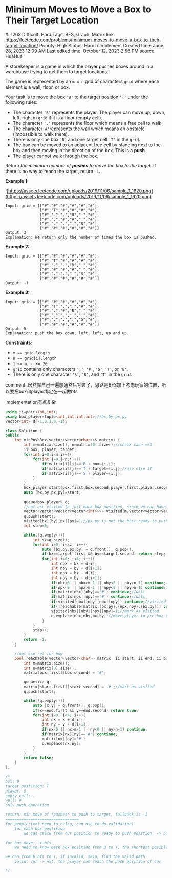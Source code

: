 # Minimum Moves to Move a Box to Their Target Location

#: 1263
Difficult: Hard
Tags: BFS, Graph, Matrix
link: https://leetcode.com/problems/minimum-moves-to-move-a-box-to-their-target-location/
Priority: High
Status: HardToImplement
Created time: June 28, 2023 12:09 AM
Last edited time: October 12, 2023 2:56 PM
source: HuaHua

A storekeeper is a game in which the player pushes boxes around in a warehouse trying to get them to target locations.

The game is represented by an `m x n` grid of characters `grid` where each element is a wall, floor, or box.

Your task is to move the box `'B'` to the target position `'T'` under the following rules:

- The character `'S'` represents the player. The player can move up, down, left, right in `grid` if it is a floor (empty cell).
- The character `'.'` represents the floor which means a free cell to walk.
- The character`'#'`represents the wall which means an obstacle (impossible to walk there).
- There is only one box `'B'` and one target cell `'T'` in the `grid`.
- The box can be moved to an adjacent free cell by standing next to the box and then moving in the direction of the box. This is a **push**.
- The player cannot walk through the box.

Return *the minimum number of **pushes** to move the box to the target*. If there is no way to reach the target, return `-1`.

**Example 1:**

![https://assets.leetcode.com/uploads/2019/11/06/sample_1_1620.png](https://assets.leetcode.com/uploads/2019/11/06/sample_1_1620.png)

```
Input: grid = [["#","#","#","#","#","#"],
               ["#","T","#","#","#","#"],
               ["#",".",".","B",".","#"],
               ["#",".","#","#",".","#"],
               ["#",".",".",".","S","#"],
               ["#","#","#","#","#","#"]]
Output: 3
Explanation: We return only the number of times the box is pushed.
```

**Example 2:**

```
Input: grid = [["#","#","#","#","#","#"],
               ["#","T","#","#","#","#"],
               ["#",".",".","B",".","#"],
               ["#","#","#","#",".","#"],
               ["#",".",".",".","S","#"],
               ["#","#","#","#","#","#"]]
Output: -1

```

**Example 3:**

```
Input: grid = [["#","#","#","#","#","#"],
               ["#","T",".",".","#","#"],
               ["#",".","#","B",".","#"],
               ["#",".",".",".",".","#"],
               ["#",".",".",".","S","#"],
               ["#","#","#","#","#","#"]]
Output: 5
Explanation: push the box down, left, left, up and up.

```

**Constraints:**

- `m == grid.length`
- `n == grid[i].length`
- `1 <= m, n <= 20`
- `grid` contains only characters `'.'`, `'#'`, `'S'`, `'T'`, or `'B'`.
- There is only one character `'S'`, `'B'`, and `'T'` in the `grid`.

comment: 居然靠自己一遍想通然后写过了，思路是BFS加上考虑玩家的位置，所以要把box和player绑定在一起做bfs

implementation有点复杂

```cpp
using ii=pair<int,int>;
using box_player=tuple<int,int,int,int>;//bx,by,px,py
vector<int> d{-1,0,1,0,-1};

class Solution {
public:
    int minPushBox(vector<vector<char>>& matrix) {
        int m=matrix.size(), n=matrix[0].size();//check case ==0
        ii box, player, target;
        for(int i=0;i<m;i++){
            for(int j=0;j<n;j++){
                if(matrix[i][j]=='B') box={i,j};
                if(matrix[i][j]=='T') target={i,j};//use else if
                if(matrix[i][j]=='S') player={i,j};
            }
        }
        box_player start{box.first,box.second,player.first,player.second};
        auto [bx,by,px,py]=start;
    
        queue<box_player> q;
        //not use visited to just mark box position, since we can have box in same position but player in diff push position
        vector<vector<vector<vector<int>>>> visited(m,vector<vector<vector<int>>>(n,vector<vector<int>>(m,vector<int>(n,0))));
        q.push(start);
        visited[bx][by][px][py]=1;//px py is not the best ready to push postition, check if need to put multiple start with avaliable ready to push positions, seems not required
        int step=0;

        while(!q.empty()){
            int sz=q.size();
            for(int i=0; i<sz; i++){
                auto [bx,by,px,py] = q.front(); q.pop();
                if(bx==target.first && by==target.second) return step;
                for(int i=0; i<4; i++){
                    int nbx = bx + d[i];
                    int nby = by + d[i+1];
                    int npx = bx - d[i];
                    int npy = by - d[i+1];
                    if(nbx<0 || nbx>m-1 || nby<0 || nby>n-1) continue;//range
                    if(npx<0 || npx>m-1 || npy<0 || npy>n-1) continue;//range
                    if(matrix[nbx][nby]=='#') continue;//wall
                    if(matrix[npx][npy]=='#') continue;//wall
                    if(visited[nbx][nby][npx][npy]) continue;//visited
                    if(!reachable(matrix,{px,py},{npx,npy},{bx,by})) continue;//use dp
                    visited[nbx][nby][npx][npy]=1;//mark as visited
                    q.emplace(nbx,nby,bx,by);//move player to pre box postion
                }
            }
            step++;
        }
        return -1;
    }

    //not use ref for now
    bool reachable(vector<vector<char>> matrix, ii start, ii end, ii box){
        int m=matrix.size(); 
        int n=matrix[0].size();
        matrix[box.first][box.second] = '#';

        queue<ii> q;
        matrix[start.first][start.second] = '#';//mark as visited
        q.push(start);

        while(!q.empty()){
            auto [x,y] = q.front(); q.pop();
            if(x==end.first && y==end.second) return true;
            for(int i=0; i<4; i++){
                int nx = x + d[i];
                int ny = y + d[i+1];
                if(nx<0 || nx>m-1 || ny<0 || ny>n-1) continue;
                if(matrix[nx][ny]=='#') continue;
                matrix[nx][ny]='#';
                q.emplace(nx,ny);
            }
        }
        return false;
    }
};

/*
box: B
target postition: T
player: S
empty cell: .
wall: #
only push operation

return: min move of *pushes* to push to target, fallback is -1
================================
for people:(not need to calcu, can use to do validation) 
    for each box postition
        we can calcu from cur position to ready to push position, -> bfs

for box move: -> bfs
    we need to know each box position from B to T, the shortest posible solution

we can from B bfs to T, if invalid, skip, find the valid path
    valid: cur -> nxt, the player can reach the push position of cur 

*/
```